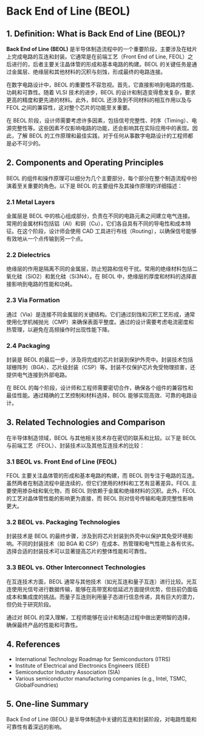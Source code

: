 # Back End of Line (BEOL)

## 1. Definition: What is **Back End of Line (BEOL)**?
**Back End of Line (BEOL)** 是半导体制造流程中的一个重要阶段，主要涉及在硅片上完成电路的互连和封装。它通常是在前端工艺（Front End of Line, FEOL）之后进行的，后者主要关注晶体管的形成和基本电路的构建。BEOL 的关键任务是通过金属层、绝缘层和其他材料的沉积与刻蚀，形成最终的电路连接。

在数字电路设计中，BEOL 的重要性不容忽视。首先，它直接影响到电路的性能、功耗和可靠性。随着 VLSI 技术的进步，BEOL 的设计和制造变得愈发复杂，要求更高的精度和更先进的材料。此外，BEOL 还涉及到不同材料的相互作用以及与 FEOL 之间的兼容性，这对整个芯片的功能至关重要。

在 BEOL 阶段，设计师需要考虑许多因素，包括信号完整性、时序（Timing）、电源完整性等。这些因素不仅影响电路的功能，还会影响其在实际应用中的表现。因此，了解 BEOL 的工作原理和最佳实践，对于任何从事数字电路设计的工程师都是必不可少的。

## 2. Components and Operating Principles
BEOL 的组件和操作原理可以细分为几个主要部分，每个部分在整个制造流程中扮演着至关重要的角色。以下是 BEOL 的主要组件及其操作原理的详细描述：

### 2.1 Metal Layers
金属层是 BEOL 中的核心组成部分，负责在不同的电路元素之间建立电气连接。常用的金属材料包括铝（Al）和铜（Cu），它们各自具有不同的导电性和成本特征。在这个阶段，设计师会使用 CAD 工具进行布线（Routing），以确保信号能够有效地从一个点传输到另一个点。

### 2.2 Dielectrics
绝缘层的作用是隔离不同的金属层，防止短路和信号干扰。常用的绝缘材料包括二氧化硅（SiO2）和氮化硅（Si3N4）。在 BEOL 中，绝缘层的厚度和材料的选择直接影响到电路的性能和功耗。

### 2.3 Via Formation
通过（Via）是连接不同金属层的关键结构。它们通过刻蚀和沉积工艺形成，通常使用化学机械抛光（CMP）来确保表面平整度。通过的设计需要考虑电流密度和热管理，以避免在高频操作时出现性能下降。

### 2.4 Packaging
封装是 BEOL 的最后一步，涉及将完成的芯片封装到保护外壳中。封装技术包括球栅阵列（BGA）、芯片级封装（CSP）等。封装不仅保护芯片免受物理损害，还提供电气连接到外部电路。

在 BEOL 的每个阶段，设计师和工程师需要密切合作，确保各个组件的兼容性和最佳性能。通过精确的工艺控制和材料选择，BEOL 能够实现高效、可靠的电路设计。

## 3. Related Technologies and Comparison
在半导体制造领域，BEOL 与其他相关技术存在密切的联系和比较。以下是 BEOL 与前端工艺（FEOL）、封装技术以及其他互连技术的比较：

### 3.1 BEOL vs. Front End of Line (FEOL)
FEOL 主要关注晶体管的形成和基本电路的构建，而 BEOL 则专注于电路的互连。虽然两者在制造流程中是连续的，但它们使用的材料和工艺有显著差异。FEOL 主要使用掺杂硅和氧化物，而 BEOL 则依赖于金属和绝缘材料的沉积。此外，FEOL 的工艺对晶体管性能的影响更为直接，而 BEOL 则对信号传输和电源完整性影响更大。

### 3.2 BEOL vs. Packaging Technologies
封装技术是 BEOL 的最终步骤，涉及到将芯片封装到外壳中以保护其免受环境影响。不同的封装技术（如 BGA 和 CSP）在成本、热管理和电气性能上各有优劣。选择合适的封装技术可以显著提高芯片的整体性能和可靠性。

### 3.3 BEOL vs. Other Interconnect Technologies
在互连技术方面，BEOL 通常与其他技术（如光互连和量子互连）进行比较。光互连使用光信号进行数据传输，能够在高带宽和低延迟方面提供优势，但目前仍面临成本和集成度的挑战。而量子互连则利用量子态进行信息传递，具有巨大的潜力，但仍处于研究阶段。

通过对 BEOL 的深入理解，工程师能够在设计和制造过程中做出更明智的选择，确保最终产品的性能和可靠性。

## 4. References
- International Technology Roadmap for Semiconductors (ITRS)
- Institute of Electrical and Electronics Engineers (IEEE)
- Semiconductor Industry Association (SIA)
- Various semiconductor manufacturing companies (e.g., Intel, TSMC, GlobalFoundries)

## 5. One-line Summary
Back End of Line (BEOL) 是半导体制造中关键的互连和封装阶段，对电路性能和可靠性有着深远的影响。